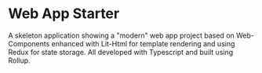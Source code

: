 # Web App Starter

A skeleton application showing a "modern" web app project based
on Web-Components enhanced with Lit-Html for template rendering
and using Redux for state storage. All developed with Typescript
and built using Rollup.
